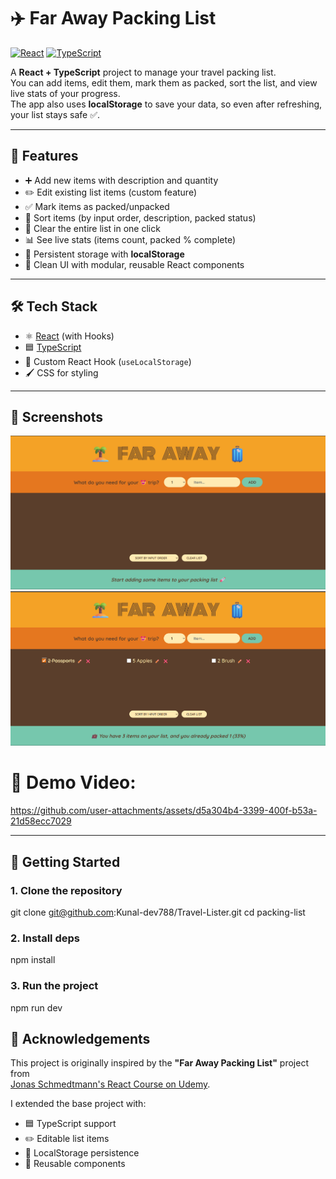 # ✈️ Far Away Packing List

[![React](https://img.shields.io/badge/React-18-blue?logo=react)](https://react.dev/)
[![TypeScript](https://img.shields.io/badge/TypeScript-5-blue?logo=typescript)](https://www.typescriptlang.org/)

A **React + TypeScript** project to manage your travel packing list.  
You can add items, edit them, mark them as packed, sort the list, and view live stats of your progress.  
The app also uses **localStorage** to save your data, so even after refreshing, your list stays safe ✅.

---

## 🌟 Features
- ➕ Add new items with description and quantity  
- ✏️ Edit existing list items (custom feature)  
- ✅ Mark items as packed/unpacked  
- 🔄 Sort items (by input order, description, packed status)  
- 🧹 Clear the entire list in one click  
- 📊 See live stats (items count, packed % complete)  
- 💾 Persistent storage with **localStorage**  
- 🎨 Clean UI with modular, reusable React components  

---

## 🛠️ Tech Stack
- ⚛️ [React](https://react.dev/) (with Hooks)  
- 🟦 [TypeScript](https://www.typescriptlang.org/)  
- 🎯 Custom React Hook (`useLocalStorage`)  
- 🖌️ CSS for styling  

---

## 📸 Screenshots
![App Screenshot](/public/screenshots/demo1.png)  
![App Screenshot](/public/screenshots/demo2.png)  

# 🎥 Demo Video: 
https://github.com/user-attachments/assets/d5a304b4-3399-400f-b53a-21d58ecc7029

---

## 🚀 Getting Started

### 1. Clone the repository
git clone git@github.com:Kunal-dev788/Travel-Lister.git
cd packing-list

### 2. Install deps
npm install

### 3. Run the project
npm run dev  


## 🙏 Acknowledgements
This project is originally inspired by the **"Far Away Packing List"** project from  
[Jonas Schmedtmann's React Course on Udemy](https://www.udemy.com/course/the-ultimate-react-course/).  

I extended the base project with:
- 🟦 TypeScript support  
- ✏️ Editable list items  
- 💾 LocalStorage persistence  
- 🧩 Reusable components  

